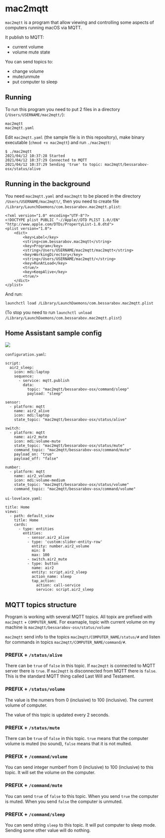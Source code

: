 # mac2mqtt

`mac2mqtt` is a program that allow viewing and controlling some aspects of computers running macOS via MQTT.

It publish to MQTT:

 * current volume
 * volume mute state

You can send topics to:

 * change volume
 * mute/unmute
 * put computer to sleep

## Running

To run this program you need to put 2 files in a directory (`/Users/USERNAME/mac2mqtt/`):

    mac2mqtt
    mac2mqtt.yaml

Edit `mac2mqtt.yaml` (the sample file is in this repository), make binary executable (`chmod +x mac2mqtt`) and run `./mac2mqtt`:

    $ ./mac2mqtt
    2021/04/12 10:37:28 Started
    2021/04/12 10:37:29 Connected to MQTT
    2021/04/12 10:37:29 Sending 'true' to topic: mac2mqtt/bessarabov-osx/status/alive

## Running in the background

You need `mac2mqtt.yaml` and `mac2mqtt` to be placed in the directory `/Users/USERNAME/mac2mqtt/`,
then you need to create file `/Library/LaunchDaemons/com.bessarabov.mac2mqtt.plist`:

    <?xml version="1.0" encoding="UTF-8"?>
    <!DOCTYPE plist PUBLIC "-//Apple//DTD PLIST 1.0//EN" "http://www.apple.com/DTDs/PropertyList-1.0.dtd">
    <plist version="1.0">
        <dict>
            <key>Label</key>
            <string>com.bessarabov.mac2mqtt</string>
            <key>Program</key>
            <string>/Users/USERNAME/mac2mqtt/mac2mqtt</string>
            <key>WorkingDirectory</key>
            <string>/Users/USERNAME/mac2mqtt/</string>
            <key>RunAtLoad</key>
            <true/>
            <key>KeepAlive</key>
            <true/>
        </dict>
    </plist>

And run:

    launchctl load /Library/LaunchDaemons/com.bessarabov.mac2mqtt.plist

(To stop you need to run `launchctl unload /Library/LaunchDaemons/com.bessarabov.mac2mqtt.plist`)

## Home Assistant sample config

![](https://user-images.githubusercontent.com/47263/114361105-753c4200-9b7e-11eb-833c-c26a2b7d0e00.png)

`configuration.yaml`:

    script:
      air2_sleep:
        icon: mdi:laptop
        sequence:
          - service: mqtt.publish
            data:
              topic: "mac2mqtt/bessarabov-osx/command/sleep"
              payload: "sleep"

    sensor:
      - platform: mqtt
        name: air2_alive
        icon: mdi:laptop
        state_topic: "mac2mqtt/bessarabov-osx/status/alive"

    switch:
      - platform: mqtt
        name: air2_mute
        icon: mdi:volume-mute
        state_topic: "mac2mqtt/bessarabov-osx/status/mute"
        command_topic: "mac2mqtt/bessarabov-osx/command/mute"
        payload_on: "true"
        payload_off: "false"

    number:
      - platform: mqtt
        name: air2_volume
        icon: mdi:volume-medium
        state_topic: "mac2mqtt/bessarabov-osx/status/volume"
        command_topic: "mac2mqtt/bessarabov-osx/command/volume"

`ui-lovelace.yaml`:

    title: Home
    views:
      - path: default_view
        title: Home
        cards:
          - type: entities
            entities:
              - sensor.air2_alive
              - type: 'custom:slider-entity-row'
                entity: number.air2_volume
                min: 0
                max: 100
              - switch.air2_mute
              - type: button
                name: air2
                entity: script.air2_sleep
                action_name: sleep
                tap_action:
                  action: call-service
                  service: script.air2_sleep

## MQTT topics structure

Program is working with several MQTT topics. All topix are prefixed with `mac2mqtt` + `COMPUTER_NAME`.
For examaple, topic with current volume on my machine is `mac2mqtt/bessarabov-osx/status/volume`

`mac2mqtt` send info to the topics `mac2mqtt/COMPUTER_NAME/status/#` and listen for commands in topics
`mac2mqtt/COMPUTER_NAME/command/#`.

### PREFIX + `/status/alive`

There can be `true` of `false` in this topic. If `mac2mqtt` is connected to MQTT server there is `true`.
If `mac2mqtt` is disconnected from MQTT there is `false`. This is the standard MQTT thing called Last Will and Testament.

### PREFIX + `/status/volume`

The value is the numers from 0 (inclusive) to 100 (inclusive). The current volume of computer.

The value of this topic is updated every 2 seconds.

### PREFIX + `/status/mute`

There can be `true` of `false` in this topic. `true` means that the computer volume is muted (no sound),
`false` means that it is not multed.

### PREFIX + `/command/volume`

You can send integer numberf from 0 (inclusive) to 100 (inclusive) to this topic. It will set the volume on the computer.

### PREFIX + `/command/mute`

You can send `true` of `false` to this topic. When you send `true` the computer is muted. When you send `false` the computer
is unmuted.

### PREFIX + `/command/sleep`

You can send string `sleep` to this topic. It will put computer to sleep mode. Sending some other value will do nothing.
